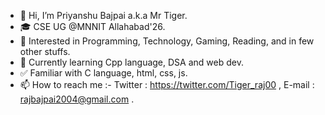- 👋 Hi, I’m Priyanshu Bajpai a.k.a Mr Tiger.
- 🎓 CSE UG @MNNIT Allahabad'26.
- 👀 Interested in Programming, Technology, Gaming, Reading, and in few other stuffs.
- 🌱 Currently learning Cpp language, DSA and web dev.
- ✅ Familiar with C language, html, css, js.
- 📫 How to reach me :- Twitter : https://twitter.com/Tiger_raj00 , E-mail : rajbajpai2004@gmail.com .

<!---
Tiger-raj/Tiger-raj is a ✨ special ✨ repository because its `README.md` (this file) appears on your GitHub profile.
You can click the Preview link to take a look at your changes.
--->
